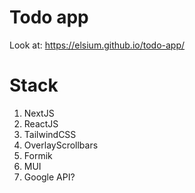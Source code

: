 # Todo app
Look at: https://elsium.github.io/todo-app/

# Stack
1. NextJS
2. ReactJS
3. TailwindCSS
4. OverlayScrollbars
5. Formik
6. MUI
7. Google API?